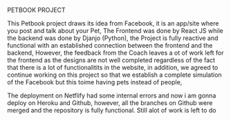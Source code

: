 PETBOOK PROJECT

This Petbook project draws its idea from Facebook, it is an app/site where you post and talk about your Pet, 
The Frontend was done by React JS while the backend was done by Djanjo (Python), the Project is fully reactive and functional with an established connection between the frontend and the backend, However, the feedback from the Coach leaves a ot of work left for the frontend as the designs are not well completed regardless of the fact that there is a lot of functionalitits in the website, in addition, we agreed to continue working on this project so that we establish a complete simulation of the Facebook but this toime having pets instead of people,  

The deployment on Netflify had some internal errors and now i am gonna deploy on Heroku and Github, however, all the branches on Github were merged and the repository is fully functional.
 Still alot of work is left to do
 
